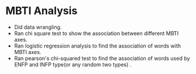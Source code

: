 # MBTI Analysis

* Did data wrangling.
* Ran chi square test to show the association between different MBTI axes.
* Ran logistic regression analysis to find the association of words with MBTI axes.
* Ran pearson's chi-squared test to find the association of words used by ENFP and INFP type(or any random two types) .